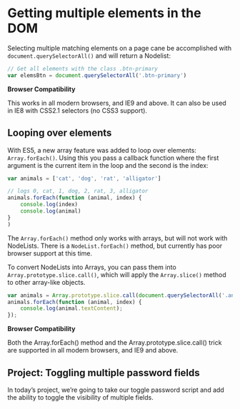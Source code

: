 # Getting multiple elements in the DOM

Selecting multiple matching elements on a page cane be accomplished with `document.querySelectorAll()` and will return a Nodelist:

```javascript
// Get all elements with the class .btn-primary
var elemsBtn = document.querySelectorAll('.btn-primary')

````

**Browser Compatibility**

This works in all modern browsers, and IE9 and above. It can also be used in IE8 with CSS2.1 selectors (no CSS3 support).

## Looping over elements

With ES5, a new array feature was added to loop over elements: `Array.forEach()`.
Using this you pass a callback function where the first argument is the current item in the loop and the second is the index:

```javascript
var animals = ['cat', 'dog', 'rat', 'alligator']

// logs 0, cat, 1, dog, 2, rat, 3, alligator
animals.forEach(function (animal, index) {
    console.log(index)
    console.log(animal)
}
)
```

The `Array.forEach()` method only works with arrays, but will not work with NodeLists. There is a `NodeList.forEach()` method, but currently has poor browser support at this time.

To convert NodeLists into Arrays, you can pass them into `Array.prototype.slice.call()`, which will apply the `Array.slice()` method to other array-like objects.

```javascript
var animals = Array.prototype.slice.call(document.querySelectorAll('.animals'));
animals.forEach(function (animal, index) {
	console.log(animal.textContent);
});
````

**Browser Compatibility**

Both the Array.forEach() method and the Array.prototype.slice.call() trick are supported in all modern browsers, and IE9 and above.

##  Project: Toggling multiple password fields
In today’s project, we’re going to take our toggle password script and add the ability to toggle the visibility of multiple fields.

